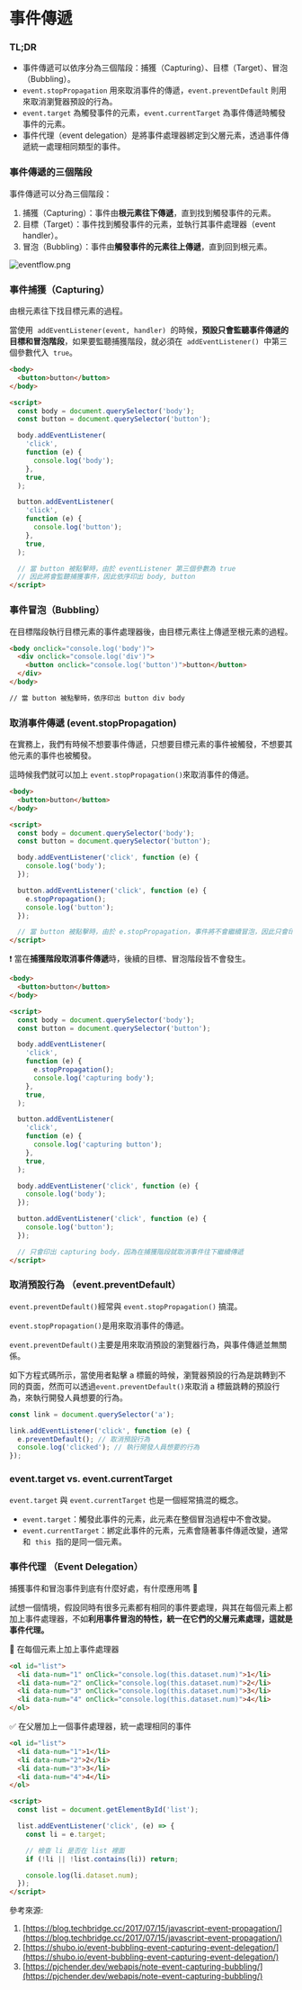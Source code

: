 # 事件傳遞

### TL;DR

- 事件傳遞可以依序分為三個階段：捕獲（Capturing）、目標（Target）、冒泡（Bubbling）。
- `event.stopPropagation` 用來取消事件的傳遞，`event.preventDefault` 則用來取消瀏覽器預設的行為。
- `event.target` 為觸發事件的元素，`event.currentTarget` 為事件傳遞時觸發事件的元素。
- 事件代理（event delegation）是將事件處理器綁定到父層元素，透過事件傳遞統一處理相同類型的事件。

### 事件傳遞的三個階段

事件傳遞可以分為三個階段：

1. 捕獲（Capturing）：事件由**根元素往下傳遞**，直到找到觸發事件的元素。
2. 目標（Target）：事件找到觸發事件的元素，並執行其事件處理器（event handler）。
3. 冒泡（Bubbling）：事件由**觸發事件的元素往上傳遞**，直到回到根元素。

![eventflow.png](./eventflow.png)

### 事件捕獲（Capturing）

由根元素往下找目標元素的過程。

當使用  `addEventListener(event, handler)`  的時候，**預設只會監聽事件傳遞的目標和冒泡階段**，如果要監聽捕獲階段，就必須在  `addEventListener()`  中第三個參數代入  `true`。

```html
<body>
  <button>button</button>
</body>

<script>
  const body = document.querySelector('body');
  const button = document.querySelector('button');

  body.addEventListener(
    'click',
    function (e) {
      console.log('body');
    },
    true,
  );

  button.addEventListener(
    'click',
    function (e) {
      console.log('button');
    },
    true,
  );

  // 當 button 被點擊時，由於 eventListener 第三個參數為 true
  // 因此將會監聽捕獲事件，因此依序印出 body, button
</script>
```

### 事件冒泡（Bubbling）

在目標階段執行目標元素的事件處理器後，由目標元素往上傳遞至根元素的過程。

```html
<body onclick="console.log('body')">
  <div onclick="console.log('div')">
    <button onclick="console.log('button')">button</button>
  </div>
</body>

// 當 button 被點擊時，依序印出 button div body
```

### 取消事件傳遞 (event.stopPropagation)

在實務上，我們有時候不想要事件傳遞，只想要目標元素的事件被觸發，不想要其他元素的事件也被觸發。

這時候我們就可以加上 `event.stopPropagation()`來取消事件的傳遞。

```html
<body>
  <button>button</button>
</body>

<script>
  const body = document.querySelector('body');
  const button = document.querySelector('button');

  body.addEventListener('click', function (e) {
    console.log('body');
  });

  button.addEventListener('click', function (e) {
    e.stopPropagation();
    console.log('button');
  });

  // 當 button 被點擊時，由於 e.stopPropagation，事件將不會繼續冒泡，因此只會印出 button
</script>
```

❗️ 當在**捕獲階段取消事件傳遞**時，後續的目標、冒泡階段皆不會發生。

```html
<body>
  <button>button</button>
</body>

<script>
  const body = document.querySelector('body');
  const button = document.querySelector('button');

  body.addEventListener(
    'click',
    function (e) {
      e.stopPropagation();
      console.log('capturing body');
    },
    true,
  );

  button.addEventListener(
    'click',
    function (e) {
      console.log('capturing button');
    },
    true,
  );

  body.addEventListener('click', function (e) {
    console.log('body');
  });

  button.addEventListener('click', function (e) {
    console.log('button');
  });

  // 只會印出 capturing body，因為在捕獲階段就取消事件往下繼續傳遞
</script>
```

### 取消預設行為 （event.preventDefault）

`event.preventDefault()`經常與 `event.stopPropagation()` 搞混。

`event.stopPropagation()`是用來取消事件的傳遞。

`event.preventDefault()`主要是用來取消預設的瀏覽器行為，與事件傳遞並無關係。

如下方程式碼所示，當使用者點擊 a 標籤的時候，瀏覽器預設的行為是跳轉到不同的頁面，然而可以透過`event.preventDefault()`來取消 a 標籤跳轉的預設行為，來執行開發人員想要的行為。

```js
const link = document.querySelector('a');

link.addEventListener('click', function (e) {
  e.preventDefault(); // 取消預設行為
  console.log('clicked'); // 執行開發人員想要的行為
});
```

### event.target vs. event.currentTarget

`event.target` 與 `event.currentTarget` 也是一個經常搞混的概念。

- `event.target`：觸發此事件的元素，此元素在整個冒泡過程中不會改變。
- `event.currentTarget`：綁定此事件的元素，元素會隨著事件傳遞改變，通常和  `this`  指的是同一個元素。

### 事件代理 （Event Delegation）

捕獲事件和冒泡事件到底有什麼好處，有什麼應用嗎 🤔

試想一個情境，假設同時有很多元素都有相同的事件要處理，與其在每個元素上都加上事件處理器，不如**利用事件冒泡的特性，統一在它們的父層元素處理，**這就是事件代理**。**

💩 在每個元素上加上事件處理器

```html
<ol id="list">
  <li data-num="1" onClick="console.log(this.dataset.num)">1</li>
  <li data-num="2" onClick="console.log(this.dataset.num)">2</li>
  <li data-num="3" onClick="console.log(this.dataset.num)">3</li>
  <li data-num="4" onClick="console.log(this.dataset.num)">4</li>
</ol>
```

✅ 在父層加上一個事件處理器，統一處理相同的事件

```html
<ol id="list">
  <li data-num="1">1</li>
  <li data-num="2">2</li>
  <li data-num="3">3</li>
  <li data-num="4">4</li>
</ol>

<script>
  const list = document.getElementById('list');

  list.addEventListener('click', (e) => {
    const li = e.target;

    // 檢查 li 是否在 list 裡面
    if (!li || !list.contains(li)) return;

    console.log(li.dataset.num);
  });
</script>
```

參考來源:

1. [https://blog.techbridge.cc/2017/07/15/javascript-event-propagation/](https://blog.techbridge.cc/2017/07/15/javascript-event-propagation/)
2. [https://shubo.io/event-bubbling-event-capturing-event-delegation/](https://shubo.io/event-bubbling-event-capturing-event-delegation/)
3. [https://pjchender.dev/webapis/note-event-capturing-bubbling/](https://pjchender.dev/webapis/note-event-capturing-bubbling/)
